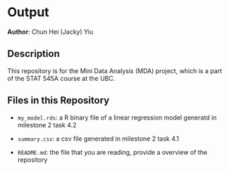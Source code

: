 # Output

**Author**: Chun Hei (Jacky) Yiu

## Description

This repository is for the Mini Data Analysis (MDA) project, which is a part of the STAT 545A course at the UBC.

## Files in this Repository

-   `my_model.rds`: a R binary file of a linear regression model generatd in milestone 2 task 4.2

-   `summary.csv`: a csv file generated in milestone 2 task 4.1 

-   `README.md`: the file that you are reading, provide a overview of the repository

